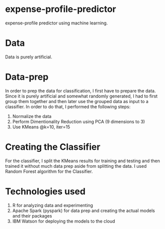# expense-profile-predictor
expense-profile predictor using machine learning.

# Data
Data is purely artificial.

# Data-prep
In order to prep the data for classification, I first have to prepare the data. Since it is purely artificial and somewhat randomly generated, I had to first group them together and then later use the grouped data as input to a classifier. In order to do that, I performed the following steps:

1. Normalize the data
2. Perform Dimentionality Reduction using PCA (9 dimensions to 3)
3. Use KMeans @k=10, iter=15

# Creating the Classifier
For the classifier, I split the KMeans results for training and testing and then trained it without much data prep aside from splitting the data. I used Random Forest algorithm for the Classifier.

# Technologies used
1. R for analyzing data and experimenting
2. Apache Spark (pyspark) for data prep and creating the actual models and their packages
3. IBM Watson for deploying the models to the cloud
